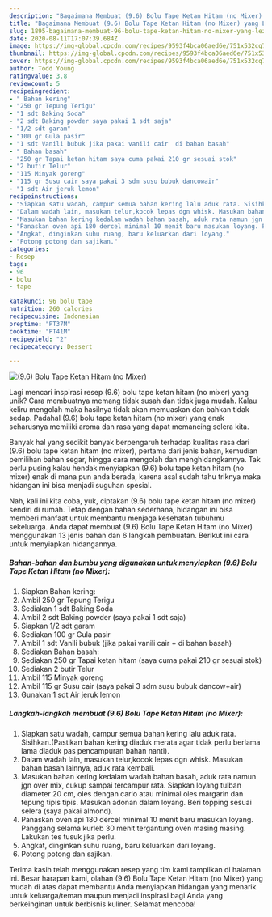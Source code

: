 ```yaml
---
description: "Bagaimana Membuat (9.6) Bolu Tape Ketan Hitam (no Mixer) yang Lezat"
title: "Bagaimana Membuat (9.6) Bolu Tape Ketan Hitam (no Mixer) yang Lezat"
slug: 1895-bagaimana-membuat-96-bolu-tape-ketan-hitam-no-mixer-yang-lezat
date: 2020-08-11T17:07:39.684Z
image: https://img-global.cpcdn.com/recipes/9593f4bca06aed6e/751x532cq70/96-bolu-tape-ketan-hitam-no-mixer-foto-resep-utama.jpg
thumbnail: https://img-global.cpcdn.com/recipes/9593f4bca06aed6e/751x532cq70/96-bolu-tape-ketan-hitam-no-mixer-foto-resep-utama.jpg
cover: https://img-global.cpcdn.com/recipes/9593f4bca06aed6e/751x532cq70/96-bolu-tape-ketan-hitam-no-mixer-foto-resep-utama.jpg
author: Todd Young
ratingvalue: 3.8
reviewcount: 5
recipeingredient:
- " Bahan kering"
- "250 gr Tepung Terigu"
- "1 sdt Baking Soda"
- "2 sdt Baking powder saya pakai 1 sdt saja"
- "1/2 sdt garam"
- "100 gr Gula pasir"
- "1 sdt Vanili bubuk jika pakai vanili cair  di bahan basah"
- " Bahan basah"
- "250 gr Tapai ketan hitam saya cuma pakai 210 gr sesuai stok"
- "2 butir Telur"
- "115 Minyak goreng"
- "115 gr Susu cair saya pakai 3 sdm susu bubuk dancowair"
- "1 sdt Air jeruk lemon"
recipeinstructions:
- "Siapkan satu wadah, campur semua bahan kering lalu aduk rata. Sisihkan.(Pastikan bahan kering diaduk merata agar tidak perlu berlama lama diaduk pas pencampuran bahan nanti)."
- "Dalam wadah lain, masukan telur,kocok lepas dgn whisk. Masukan bahan basah lainnya, aduk rata kembali."
- "Masukan bahan kering kedalam wadah bahan basah, aduk rata namun jgn over mix, cukup sampai tercampur rata. Siapkan loyang tulban diameter 20 cm, oles dengan carlo atau minimal oles margarin dan tepung tipis tipis. Masukan adonan dalam loyang. Beri topping sesuai selera (saya pakai almond)."
- "Panaskan oven api 180 dercel minimal 10 menit baru masukan loyang. Panggang selama kurleb 30 menit tergantung oven masing masing. Lakukan tes tusuk jika perlu."
- "Angkat, dinginkan suhu ruang, baru keluarkan dari loyang."
- "Potong potong dan sajikan."
categories:
- Resep
tags:
- 96
- bolu
- tape

katakunci: 96 bolu tape 
nutrition: 260 calories
recipecuisine: Indonesian
preptime: "PT37M"
cooktime: "PT41M"
recipeyield: "2"
recipecategory: Dessert

---
```



![(9.6) Bolu Tape Ketan Hitam (no Mixer)](https://img-global.cpcdn.com/recipes/9593f4bca06aed6e/751x532cq70/96-bolu-tape-ketan-hitam-no-mixer-foto-resep-utama.jpg)

Lagi mencari inspirasi resep (9.6) bolu tape ketan hitam (no mixer) yang unik? Cara membuatnya memang tidak susah dan tidak juga mudah. Kalau keliru mengolah maka hasilnya tidak akan memuaskan dan bahkan tidak sedap. Padahal (9.6) bolu tape ketan hitam (no mixer) yang enak seharusnya memiliki aroma dan rasa yang dapat memancing selera kita.

Banyak hal yang sedikit banyak berpengaruh terhadap kualitas rasa dari (9.6) bolu tape ketan hitam (no mixer), pertama dari jenis bahan, kemudian pemilihan bahan segar, hingga cara mengolah dan menghidangkannya. Tak perlu pusing kalau hendak menyiapkan (9.6) bolu tape ketan hitam (no mixer) enak di mana pun anda berada, karena asal sudah tahu triknya maka hidangan ini bisa menjadi suguhan spesial.




Nah, kali ini kita coba, yuk, ciptakan (9.6) bolu tape ketan hitam (no mixer) sendiri di rumah. Tetap dengan bahan sederhana, hidangan ini bisa memberi manfaat untuk membantu menjaga kesehatan tubuhmu sekeluarga. Anda dapat membuat (9.6) Bolu Tape Ketan Hitam (no Mixer) menggunakan 13 jenis bahan dan 6 langkah pembuatan. Berikut ini cara untuk menyiapkan hidangannya.

<!--inarticleads1-->

##### Bahan-bahan dan bumbu yang digunakan untuk menyiapkan (9.6) Bolu Tape Ketan Hitam (no Mixer):

1. Siapkan  Bahan kering:
1. Ambil 250 gr Tepung Terigu
1. Sediakan 1 sdt Baking Soda
1. Ambil 2 sdt Baking powder (saya pakai 1 sdt saja)
1. Siapkan 1/2 sdt garam
1. Sediakan 100 gr Gula pasir
1. Ambil 1 sdt Vanili bubuk (jika pakai vanili cair + di bahan basah)
1. Sediakan  Bahan basah:
1. Sediakan 250 gr Tapai ketan hitam (saya cuma pakai 210 gr sesuai stok)
1. Sediakan 2 butir Telur
1. Ambil 115 Minyak goreng
1. Ambil 115 gr Susu cair (saya pakai 3 sdm susu bubuk dancow+air)
1. Gunakan 1 sdt Air jeruk lemon




<!--inarticleads2-->

##### Langkah-langkah membuat (9.6) Bolu Tape Ketan Hitam (no Mixer):

1. Siapkan satu wadah, campur semua bahan kering lalu aduk rata. Sisihkan.(Pastikan bahan kering diaduk merata agar tidak perlu berlama lama diaduk pas pencampuran bahan nanti).
1. Dalam wadah lain, masukan telur,kocok lepas dgn whisk. Masukan bahan basah lainnya, aduk rata kembali.
1. Masukan bahan kering kedalam wadah bahan basah, aduk rata namun jgn over mix, cukup sampai tercampur rata. Siapkan loyang tulban diameter 20 cm, oles dengan carlo atau minimal oles margarin dan tepung tipis tipis. Masukan adonan dalam loyang. Beri topping sesuai selera (saya pakai almond).
1. Panaskan oven api 180 dercel minimal 10 menit baru masukan loyang. Panggang selama kurleb 30 menit tergantung oven masing masing. Lakukan tes tusuk jika perlu.
1. Angkat, dinginkan suhu ruang, baru keluarkan dari loyang.
1. Potong potong dan sajikan.




Terima kasih telah menggunakan resep yang tim kami tampilkan di halaman ini. Besar harapan kami, olahan (9.6) Bolu Tape Ketan Hitam (no Mixer) yang mudah di atas dapat membantu Anda menyiapkan hidangan yang menarik untuk keluarga/teman maupun menjadi inspirasi bagi Anda yang berkeinginan untuk berbisnis kuliner. Selamat mencoba!
